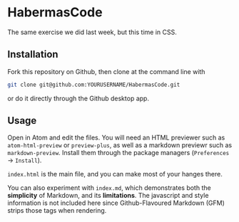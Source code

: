 # HabermasCode
The same exercise we did last week, but this time in CSS.

## Installation
Fork this repository on Github, then clone at the command line with 
```sh
git clone git@github.com:YOURUSERNAME/HabermasCode.git
```
or do it directly through the Github desktop app. 

## Usage
Open in Atom and edit the files. You will need an HTML previewer such as `atom-html-preview` or `preview-plus`, as well as a markdown previewr such as `markdown-preview`. Install them through the package managers (`Preferences` -> `Install`). 

`index.html` is the main file, and you can make most of your hanges there.

You can also experiment with `index.md`, which demonstrates both the __simplicity__ of Markdown, and its __limitations__. The javascript and style information is not included here since Github-Flavoured Markdown (GFM) strips those tags when rendering.




